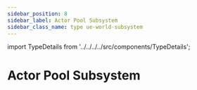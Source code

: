 ```yaml
---
sidebar_position: 8
sidebar_label: Actor Pool Subsystem
sidebar_class_name: type ue-world-subsystem
---
```


import TypeDetails from '../../../../src/components/TypeDetails';

# Actor Pool Subsystem

<TypeDetails icon="ue-world-subsystem" base="UTickableWorldSubsystem" type="UNActorPoolSubsystem" typeExtra="" headerFile="NexusActorPools/Public/NActorPoolSubsystem.h" />